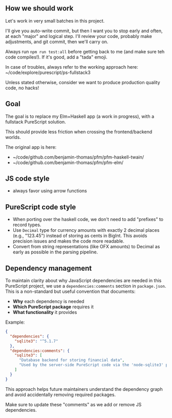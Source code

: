 ## How we should work

Let's work in very small batches in this project.

I'll give you auto-write commit, but then I want you to stop early and often, at each "major" and logical step. I'll review your code, probably make adjustments, and git commit, then we'll carry on.

Always run `npm run test:all` before getting back to me (and make sure teh code compiles!). If it's good, add a "tada" emoji.

In case of troubles, always refer to the working approach here: ~/code/explore/purescript/ps-fullstack3

Unless stated otherwise, consider we want to produce production quality code, no hacks!

## Goal

The goal is to replace my Elm+Haskell app (a work in progress), with a fullstack PureScript solution.

This should provide less friction when crossing the frontend/backend worlds.

The original app is here:

- ~/code/github.com/benjamin-thomas/pfm/pfm-haskell-twain/
- ~/code/github.com/benjamin-thomas/pfm/pfm-elm/


## JS code style

- always favor using arrow functions

## PureScript code style

- When porting over the haskell code, we don't need to add "prefixes" to record types.
- Use `Decimal` type for currency amounts with exactly 2 decimal places (e.g., "123.45") instead of storing as cents in BigInt. This avoids precision issues and makes the code more readable.
- Convert from string representations (like OFX amounts) to Decimal as early as possible in the parsing pipeline.

## Dependency management

To maintain clarity about why JavaScript dependencies are needed in this PureScript project, we use a `dependencies:comments` section in `package.json`. This is a non-standard but useful convention that documents:

- **Why** each dependency is needed
- **Which PureScript package** requires it
- **What functionality** it provides

Example:
```json
{
  "dependencies": {
    "sqlite3": "^5.1.7"
  },
  "dependencies:comments": {
    "sqlite3": [
      "Database backend for storing financial data",
      "Used by the server-side PureScript code via the 'node-sqlite3' package"
    ]
  }
}
```

This approach helps future maintainers understand the dependency graph and avoid accidentally removing required packages.

Make sure to update these "comments" as we add or remove JS dependencies.